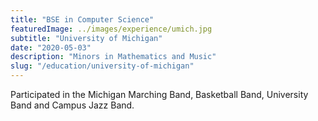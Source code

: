 ```yaml
---
title: "BSE in Computer Science"
featuredImage: ../images/experience/umich.jpg
subtitle: "University of Michigan"
date: "2020-05-03"
description: "Minors in Mathematics and Music"
slug: "/education/university-of-michigan"
---
```


Participated in the Michigan Marching Band, Basketball Band, University Band and Campus Jazz Band.